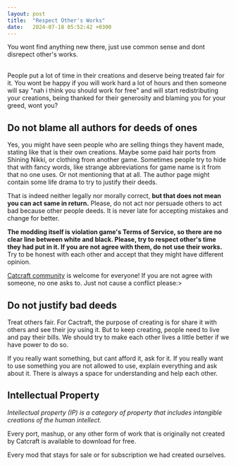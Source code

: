 ```yaml
---
layout: post
title:  "Respect Other's Works"
date:   2024-07-18 05:52:42 +0300
---
```


You wont find anything new there, just use common sense and dont disrepect other's works. 

<br>
People put a lot of time in their creations and deserve being treated fair for it. You wont be happy if you will work hard a lot of hours and then someone will say "nah i think you should work for free" and will start redistributing your creations, being thanked for their generosity and blaming you for your greed, wont you? 

## Do not blame all authors for deeds of ones

Yes, you might have seen people who are selling things they havent made, stating like that is their own creations. Maybe some paid hair ports from Shining Nikki, or clothing from another game. Sometimes people try to hide that with fancy words, like strange abbreviations for game name  is it from that no one uses. Or not mentioning that at all. The author page might contain some life drama to try to justify their deeds. 

That is indeed neither legally nor morally correct, **but that does not mean you can act same in return.** Please, do not act nor persuade others to act bad because other people deeds. It is never late for accepting mistakes and change for better.

**The modding itself is violation game's Terms of Service, so there are no clear line between white and black. Please, try to respect other's time they had put in it. If you are not agree with them, do not use their works.** Try to be honest with each other and accept that they might have different opinion.

[Catcraft community](https://discord.gg/yPbUXazxQ3) is welcome for everyone! If you are not agree with someone, no one asks to. Just not cause a conflict please:>

## Do not justify bad deeds

Treat others fair. For Cactraft, the purpose of creating is for share it with others and see their joy using it. But to keep creating, people need to live and pay their bills. We should try to make each other lives a little better if we have power to do so. 

If you really want something, but cant afford it, ask for it. If you really want to use something you are not allowed to use, explain everything and ask about it. There is always a space for understanding and help each other.

## Intellectual Property
*Intellectual property (IP) is a category of property that includes intangible creations of the human intellect.*

Every port, mashup, or any other form of work that is originally not created by Catcraft is available to download for free.

Every mod that stays for sale or for subscription we had created ourselves.
